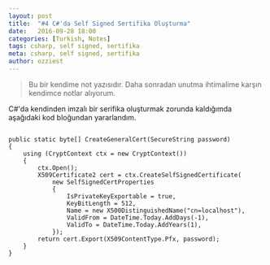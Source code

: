 ```yaml
---
layout: post
title:  "#4 C#'da Self Signed Sertifika Oluşturma"
date:   2016-09-28 18:00
categories: [Turkish, Notes]
tags: csharp, self signed, sertifika
meta: csharp, self signed, sertifika
author: ozziest
---
```


> Bu bir kendime not yazısıdır. Daha sonradan unutma ihtimalime karşın kendimce notlar alıyorum.

C#'da kendinden imzalı bir serifika oluşturmak zorunda kaldığımda aşağıdaki kod bloğundan yararlandım.

<pre><code class="language-php">
public static byte[] CreateGeneralCert(SecureString password)
{
    using (CryptContext ctx = new CryptContext())
    {
        ctx.Open();
        X509Certificate2 cert = ctx.CreateSelfSignedCertificate(
            new SelfSignedCertProperties
            {
                IsPrivateKeyExportable = true,
                KeyBitLength = 512,
                Name = new X500DistinguishedName("cn=localhost"),
                ValidFrom = DateTime.Today.AddDays(-1),
                ValidTo = DateTime.Today.AddYears(1),
            });
        return cert.Export(X509ContentType.Pfx, password);
    }
}
</code></pre>
